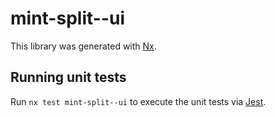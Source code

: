 # mint-split--ui

This library was generated with [Nx](https://nx.dev).

## Running unit tests

Run `nx test mint-split--ui` to execute the unit tests via [Jest](https://jestjs.io).
